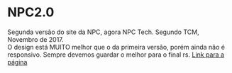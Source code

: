 # NPC2.0
Segunda versão do site da NPC, agora NPC Tech. Segundo TCM, Novembro de 2017.<br />
O design está MUITO melhor que o da primeira versão, porém ainda não é responsivo. Sempre devemos guardar o melhor para o final rs.
[Link para a página](https://cybsouza.github.io/npc2/)
